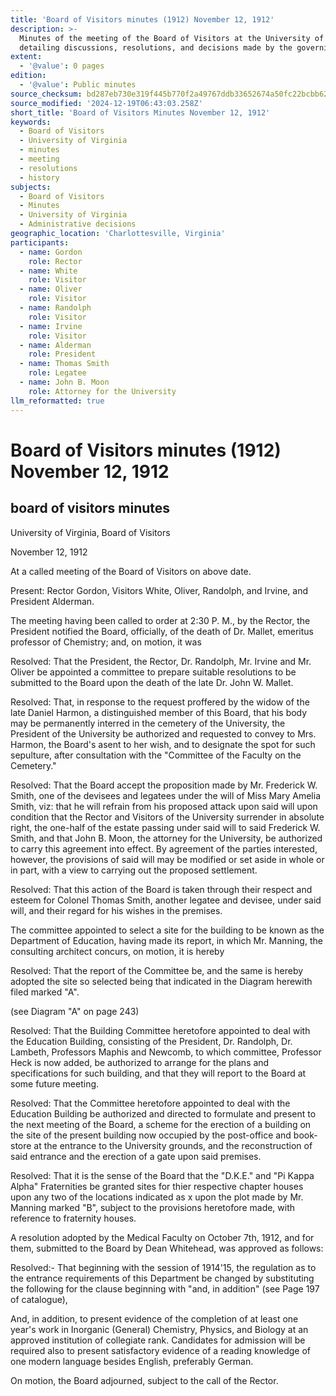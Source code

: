 ```yaml
---
title: 'Board of Visitors minutes (1912) November 12, 1912'
description: >-
  Minutes of the meeting of the Board of Visitors at the University of Virginia,
  detailing discussions, resolutions, and decisions made by the governing body.
extent:
  - '@value': 0 pages
edition:
  - '@value': Public minutes
source_checksum: bd287eb730e319f445b770f2a49767ddb33652674a50fc22bcbb62700865cda2
source_modified: '2024-12-19T06:43:03.258Z'
short_title: 'Board of Visitors Minutes November 12, 1912'
keywords:
  - Board of Visitors
  - University of Virginia
  - minutes
  - meeting
  - resolutions
  - history
subjects:
  - Board of Visitors
  - Minutes
  - University of Virginia
  - Administrative decisions
geographic_location: 'Charlottesville, Virginia'
participants:
  - name: Gordon
    role: Rector
  - name: White
    role: Visitor
  - name: Oliver
    role: Visitor
  - name: Randolph
    role: Visitor
  - name: Irvine
    role: Visitor
  - name: Alderman
    role: President
  - name: Thomas Smith
    role: Legatee
  - name: John B. Moon
    role: Attorney for the University
llm_reformatted: true
---
```

Board of Visitors minutes (1912) November 12, 1912
==================================================

board of visitors minutes
-------------------------

University of Virginia, Board of Visitors

November 12, 1912

At a called meeting of the Board of Visitors on above date.

Present: Rector Gordon, Visitors White, Oliver, Randolph, and Irvine, and President Alderman.

The meeting having been called to order at 2:30 P. M., by the Rector, the President notified the Board, officially, of the death of Dr. Mallet, emeritus professor of Chemistry; and, on motion, it was

Resolved: That the President, the Rector, Dr. Randolph, Mr. Irvine and Mr. Oliver be appointed a committee to prepare suitable resolutions to be submitted to the Board upon the death of the late Dr. John W. Mallet.

Resolved: That, in response to the request proffered by the widow of the late Daniel Harmon, a distinguished member of this Board, that his body may be permanently interred in the cemetery of the University, the President of the University be authorized and requested to convey to Mrs. Harmon, the Board's asent to her wish, and to designate the spot for such sepulture, after consultation with the "Committee of the Faculty on the Cemetery."

Resolved: That the Board accept the proposition made by Mr. Frederick W. Smith, one of the devisees and legatees under the will of Miss Mary Amelia Smith, viz: that he will refrain from his proposed attack upon said will upon condition that the Rector and Visitors of the University surrender in absolute right, the one-half of the estate passing under said will to said Frederick W. Smith, and that John B. Moon, the attorney for the University, be authorized to carry this agreement into effect. By agreement of the parties interested, however, the provisions of said will may be modified or set aside in whole or in part, with a view to carrying out the proposed settlement.

Resolved: That this action of the Board is taken through their respect and esteem for Colonel Thomas Smith, another legatee and devisee, under said will, and their regard for his wishes in the premises.

The committee appointed to select a site for the building to be known as the Department of Education, having made its report, in which Mr. Manning, the consulting architect concurs, on motion, it is hereby

Resolved: That the report of the Committee be, and the same is hereby adopted the site so selected being that indicated in the Diagram herewith filed marked "A".

(see Diagram "A" on page 243)

Resolved: That the Building Committee heretofore appointed to deal with the Education Building, consisting of the President, Dr. Randolph, Dr. Lambeth, Professors Maphis and Newcomb, to which committee, Professor Heck is now added, be authorized to arrange for the plans and specifications for such building, and that they will report to the Board at some future meeting.

Resolved: That the Committee heretofore appointed to deal with the Education Building be authorized and directed to formulate and present to the next meeting of the Board, a scheme for the erection of a building on the site of the present building now occupied by the post-office and book-store at the entrance to the University grounds, and the reconstruction of said entrance and the erection of a gate upon said premises.

Resolved: That it is the sense of the Board that the "D.K.E." and "Pi Kappa Alpha" Fraternities be granted sites for thier respective chapter houses upon any two of the locations indicated as x upon the plot made by Mr. Manning marked "B", subject to the provisions heretofore made, with reference to fraternity houses.

A resolution adopted by the Medical Faculty on October 7th, 1912, and for them, submitted to the Board by Dean Whitehead, was approved as follows:

Resolved:- That beginning with the session of 1914'15, the regulation as to the entrance requirements of this Department be changed by substituting the following for the clause beginning with "and, in addition" (see Page 197 of catalogue),

And, in addition, to present evidence of the completion of at least one year's work in Inorganic (General) Chemistry, Physics, and Biology at an approved institution of collegiate rank. Candidates for admission will be required also to present satisfactory evidence of a reading knowledge of one modern language besides English, preferably German.

On motion, the Board adjourned, subject to the call of the Rector.

